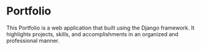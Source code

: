 # Portfolio
This Portfolio is a web application that built using the Django framework. It highlights projects, skills, and accomplishments in an organized and professional manner.
